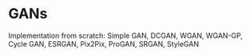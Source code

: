 # GANs
Implementation from scratch: Simple GAN, DCGAN, WGAN, WGAN-GP, Cycle GAN, ESRGAN, Pix2Pix, ProGAN, SRGAN, StyleGAN
